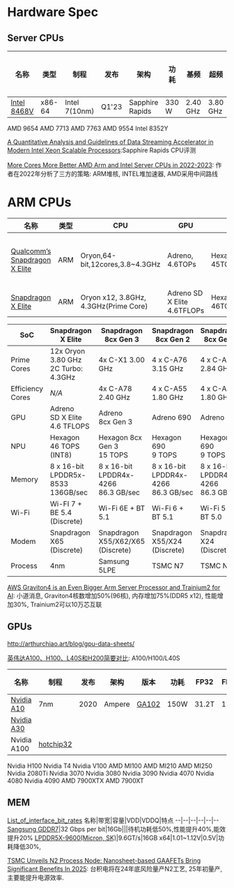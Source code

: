 # Hardware Spec

## Server CPUs

名称|类型|制程|发布|架构|功耗|基频|超频|核数|带宽|内存容量|内存通道|互联|PCIe|L3|L2|L1|
--|--|--|--|--|--|--|--|--|--|--|--|--|--|--|--|--
[Intel 8468V](https://www.intel.com/content/www/us/en/products/sku/231739/intel-xeon-platinum-8468v-processor-97-5m-cache-2-40-ghz/specifications.html)|x86-64|Intel 7(10nm)|Q1'23|Sapphire Rapids|330 W|2.40 GHz|3.80 GHz|48|[307.2GB/s](https://www.cpu-monkey.com/en/cpu-intel_xeon_platinum_8468v)|4TB|8|16 GT/s\*24\*3|PCIe5.0\*80|97.5 MB|[2MB/core](https://www.techpowerup.com/cpu-specs/xeon-platinum-8468v.c3132)|80KB/core|
AMD 9654
AMD 7713
AMD 7763
AMD 9554
Intel 8352Y

[A Quantitative Analysis and Guidelines of Data Streaming Accelerator in Modern Intel Xeon Scalable Processors](https://arxiv.org/abs/2305.02480):Sapphire Rapids CPU评测

[More Cores More Better AMD Arm and Intel Server CPUs in 2022-2023](https://www.servethehome.com/more-cores-more-better-amd-arm-and-intel-server-cpus-in-2022-2023/): 作者在2022年分析了三方的策略: ARM堆核, INTEL堆加速器, AMD采用中间路线

# ARM CPUs

名称|类型|CPU|GPU|NPU|MEM|STORAGE|制程|互联
--|--|--|--|--|--|--|--|--
[Qualcomm’s Snapdragon X Elite](https://www.windowscentral.com/hardware/laptops/qualcomm-snapdragon-x-elite-arms-race-for-windows-laptops)|ARM|Oryon,64-bit,12cores,3.8~4.3GHz|Adreno, 4.6TOPs|Hexagon, 45TOPs|LPDDR5x,8533MT/s, 64GB, 136GB/s, 8channel|SDv3.0, PCIe Gen4, UFS4.0|4nm|X65 5G Modem, 10Gbps, WiFi7, Bluetooth LE5.4
[Snapdragon X Elite](https://www.anandtech.com/show/21105/qualcomm-previews-snapdragon-x-elite-soc-oryon-cpu-starts-in-laptops-)|ARM|Oryon x12, 3.8GHz, 4.3GHz(Prime Core)|Adreno SD X Elite 4.6TFLOPs|Hexagon 46TOPS(INT8)|8x16-bitLPDDR5x-8533, 136GB/s|4nm|WiFi7+BE5.4

| SoC  | Snapdragon X Elite | Snapdragon 8cx Gen 3 | Snapdragon 8cx Gen 2 | Snapdragon 8cx Gen 1 |
|-|-|-|-|-|  
| Prime Cores | 12x Oryon 3.80 GHz <br> 2C Turbo: 4.3GHz | 4x C-X1 3.00 GHz | 4 x C-A76 3.15 GHz | 4 x C-A76 2.84 GHz |
| Efficiency Cores | _N/A_ | 4x C-A78 2.40 GHz | 4 x C-A55 1.80 GHz | 4 x C-A55 1.80 GHz |
| GPU | Adreno <br> SD X Elite <br> 4.6 TFLOPS | Adreno <br> 8cx Gen 3 | Adreno 690 | Adreno 680 |
| NPU | Hexagon <br> 46 TOPS (INT8) | Hexagon 8cx Gen 3 <br> 15 TOPS | Hexagon 690 <br> 9 TOPS | Hexagon 690 <br> 9 TOPS |
| Memory | 8 x 16-bit <br> LPDDR5x-8533 <br> 136GB/sec | 8 x 16-bit <br> LPDDR4x-4266 <br> 86.3 GB/sec | 8 x 16-bit <br> LPDDR4x-4266 <br> 86.3 GB/sec | 8 x 16-bit <br> LPDDR4x-4266 <br> 86.3 GB.sec |
| Wi-Fi | Wi-FI 7 + BE 5.4 <br> (Discrete) | Wi-Fi 6E + BT 5.1 | Wi-Fi 6 + BT 5.1 | Wi-Fi 5 + BT 5.0 |  
| Modem | Snapdragon X65 <br> (Discrete) | Snapdragon X55/X62/X65 <br> (Discrete) | Snapdragon X55/X24 <br> (Discrete) | Snapdragon X24 <br> (Discrete) |
| Process | 4nm | Samsung 5LPE | TSMC N7 | TSMC N7 |

[AWS Graviton4 is an Even Bigger Arm Server Processor and Trainium2 for AI](https://www.servethehome.com/aws-graviton4-is-an-even-bigger-arm-server-processor-and-trainium2-for-ai-nvidia/): 小道消息, Graviton4核数增加50%(96核), 内存增加75%(DDR5 x12), 性能增加30%, Trainium2可以10万芯互联

## GPUs

http://arthurchiao.art/blog/gpu-data-sheets/

[英伟达A100、H100、L40S和H200简要对比](https://mp.weixin.qq.com/s/qaMGMvAuA5dwiEIaGnx7RA): A100/H100/L40S

名称|制程|发布|架构|版本|功耗|FP32|FP16|INT8|TF32|BF16|MemSize|MemBand|INT4|FP8|CUDACores|TensorCores|SMs|GPCs|TPCs|PCIe|PCIeBand|互联|频率|参考
--|--|--|--|--|--|--|--|--|--|--|--|--|--|--|--|--|--|--|--|--|--|--|--|--
[Nvidia A10](https://www.nvidia.com/content/dam/en-zz/Solutions/Data-Center/a10/pdf/datasheet-new/nvidia-a10-datasheet.pdf)|7nm|2020|Ampere|[GA102](https://www.nvidia.com/content/PDF/nvidia-ampere-ga-102-gpu-architecture-whitepaper-v2.pdf)|150W|31.2T|125T|250T|62.5T|125T|24GB|600GB/s|500T|-|
[Nvidia A30](https://www.nvidia.com/content/dam/en-zz/Solutions/data-center/products/a30-gpu/pdf/a30-datasheet.pdf)|
Nvidia A100|[hotchip32](https://hc32.hotchips.org/assets/program/conference/day1/HotChips2020_GPU_NVIDIA_Choquette_v01.pdf)
Nvidia H100
Nvidia T4
Nvidia V100
AMD MI100
AMD MI210
AMD MI250
Nvidia 2080Ti
Nvidia 3070
Nvidia 3080
Nvidia 3090
Nvidia 4070
Nvidia 4080
Nvidia 4090
AMD 7900XTX
AMD 7900XT

## MEM
[List_of_interface_bit_rates](https://en.wikipedia.org/wiki/List_of_interface_bit_rates)
名称|带宽|容量|VDD|VDDQ|特点
--|--|--|--|--|--
[Sangsung GDDR7](https://www.ithome.com/0/726/592.htm)|32 Gbps per bit|16Gb|||待机功耗低50%,性能提升40%,能效提升20%
[LPDDR5X-9600(Micron, SK)](https://www.anandtech.com/show/21108/micron-and-sk-hynix-ship-lpddr59600-memory-for-nextgen-smartphones)|9.6GT/s|16GB x64|1.01~1.12V|0.5V|功耗降低30%,

[TSMC Unveils N2 Process Node: Nanosheet-based GAAFETs Bring Significant Benefits In 2025](https://www.anandtech.com/show/17453/tsmc-unveils-n2-nanosheets-bring-significant-benefits): 台积电将在24年底风险量产N2工艺, 25年初量产, 主要能提升电源效率.

